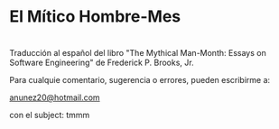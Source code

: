 # El Mítico Hombre-Mes
#
 Traducción al español del libro "The Mythical Man-Month: Essays on
 Software Engineering" de  Frederick P. Brooks, Jr.

 Para cualquie comentario, sugerencia o errores, pueden escribirme a:

 anunez20@hotmail.com

 con el subject: tmmm
